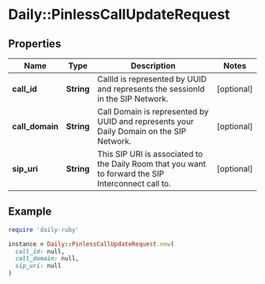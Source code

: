 # Daily::PinlessCallUpdateRequest

## Properties

| Name | Type | Description | Notes |
| ---- | ---- | ----------- | ----- |
| **call_id** | **String** | CallId is represented by UUID and represents the sessionId in the SIP Network. | [optional] |
| **call_domain** | **String** | Call Domain is represented by UUID and represents your Daily Domain on the SIP Network. | [optional] |
| **sip_uri** | **String** | This SIP URI is associated to the Daily Room that you want to forward the SIP Interconnect call to. | [optional] |

## Example

```ruby
require 'daily-ruby'

instance = Daily::PinlessCallUpdateRequest.new(
  call_id: null,
  call_domain: null,
  sip_uri: null
)
```


